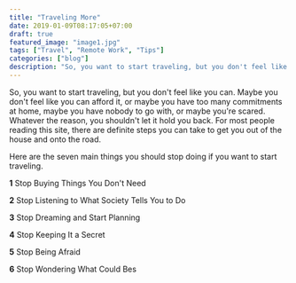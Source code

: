 ```yaml
---
title: "Traveling More"
date: 2019-01-09T08:17:05+07:00
draft: true
featured_image: "image1.jpg"
tags: ["Travel", "Remote Work", "Tips"]
categories: ["blog"]
description: "So, you want to start traveling, but you don't feel like you can. Maybe you don't feel like you can afford it, or maybe you have too many commitments at home, maybe you have nobody to go with, or maybe you're scared. Whatever the reason, you shouldn't let it hold you back. For most people reading this site, there are definite steps you can take to get you out of the house and onto the road."
---
```


So, you want to start traveling, but you don't feel like you can. Maybe you don't feel like you can afford it, or maybe you have too many commitments at home, maybe you have nobody to go with, or maybe you're scared. Whatever the reason, you shouldn't let it hold you back. For most people reading this site, there are definite steps you can take to get you out of the house and onto the road.

Here are the seven main things you should stop doing if you want to start traveling.

**1** 
Stop Buying Things You Don't Need

**2**
Stop Listening to What Society Tells You to Do

**3**
Stop Dreaming and Start Planning

**4**
Stop Keeping It a Secret

**5**
Stop Being Afraid

**6**
Stop Wondering What Could Bes
